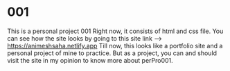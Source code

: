 # 001
This is a personal project 001
Right now, it consists of html and css file. You can see how the site looks by going to this site link --> https://animeshsaha.netlify.app
Till now, this looks like a portfolio site and a personal project of mine to practice. But as a project, you can and should visit the site in my opinion to know more about 
perPro001.
